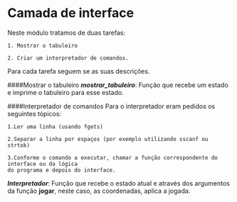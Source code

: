 # Camada de interface
Neste módulo tratamos de duas tarefas:

    1. Mostrar o tabuleiro
   
    2. Criar um interpretador de comandos.

Para cada tarefa seguem se as suas descrições.

####Mostrar o tabuleiro
***mostrar_tabuleiro***: Função que recebe um estado e imprime o tabuleiro para esse estado.

####Interpretador de comandos
Para o interpretador eram pedidos os seguintes tópicos:
   
    1.Ler uma linha (usando fgets)
   
    2.Separar a linha por espaços (por exemplo utilizando sscanf ou strtok)
   
    3.Conforme o comando a executar, chamar a função correspondente do interface ou da lógica
    do programa e depois do interface.
    
***Interpretador***: Função que recebe o estado atual e através dos argumentos da função **jogar**, neste caso, 
as coordenadas, aplica a jogada.